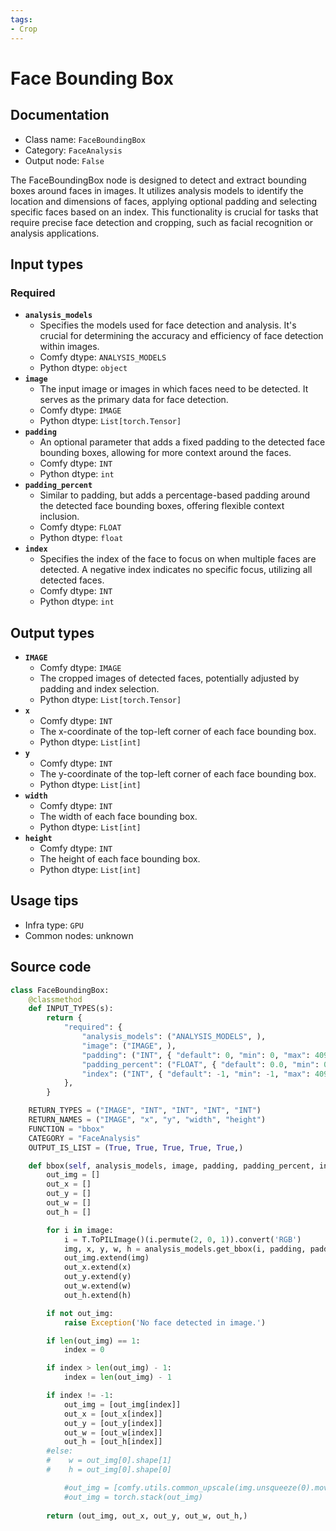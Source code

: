 ```yaml
---
tags:
- Crop
---
```


# Face Bounding Box
## Documentation
- Class name: `FaceBoundingBox`
- Category: `FaceAnalysis`
- Output node: `False`

The FaceBoundingBox node is designed to detect and extract bounding boxes around faces in images. It utilizes analysis models to identify the location and dimensions of faces, applying optional padding and selecting specific faces based on an index. This functionality is crucial for tasks that require precise face detection and cropping, such as facial recognition or analysis applications.
## Input types
### Required
- **`analysis_models`**
    - Specifies the models used for face detection and analysis. It's crucial for determining the accuracy and efficiency of face detection within images.
    - Comfy dtype: `ANALYSIS_MODELS`
    - Python dtype: `object`
- **`image`**
    - The input image or images in which faces need to be detected. It serves as the primary data for face detection.
    - Comfy dtype: `IMAGE`
    - Python dtype: `List[torch.Tensor]`
- **`padding`**
    - An optional parameter that adds a fixed padding to the detected face bounding boxes, allowing for more context around the faces.
    - Comfy dtype: `INT`
    - Python dtype: `int`
- **`padding_percent`**
    - Similar to padding, but adds a percentage-based padding around the detected face bounding boxes, offering flexible context inclusion.
    - Comfy dtype: `FLOAT`
    - Python dtype: `float`
- **`index`**
    - Specifies the index of the face to focus on when multiple faces are detected. A negative index indicates no specific focus, utilizing all detected faces.
    - Comfy dtype: `INT`
    - Python dtype: `int`
## Output types
- **`IMAGE`**
    - Comfy dtype: `IMAGE`
    - The cropped images of detected faces, potentially adjusted by padding and index selection.
    - Python dtype: `List[torch.Tensor]`
- **`x`**
    - Comfy dtype: `INT`
    - The x-coordinate of the top-left corner of each face bounding box.
    - Python dtype: `List[int]`
- **`y`**
    - Comfy dtype: `INT`
    - The y-coordinate of the top-left corner of each face bounding box.
    - Python dtype: `List[int]`
- **`width`**
    - Comfy dtype: `INT`
    - The width of each face bounding box.
    - Python dtype: `List[int]`
- **`height`**
    - Comfy dtype: `INT`
    - The height of each face bounding box.
    - Python dtype: `List[int]`
## Usage tips
- Infra type: `GPU`
- Common nodes: unknown


## Source code
```python
class FaceBoundingBox:
    @classmethod
    def INPUT_TYPES(s):
        return {
            "required": {
                "analysis_models": ("ANALYSIS_MODELS", ),
                "image": ("IMAGE", ),
                "padding": ("INT", { "default": 0, "min": 0, "max": 4096, "step": 1 }),
                "padding_percent": ("FLOAT", { "default": 0.0, "min": 0.0, "max": 2.0, "step": 0.05 }),
                "index": ("INT", { "default": -1, "min": -1, "max": 4096, "step": 1 }),
            },
        }

    RETURN_TYPES = ("IMAGE", "INT", "INT", "INT", "INT")
    RETURN_NAMES = ("IMAGE", "x", "y", "width", "height")
    FUNCTION = "bbox"
    CATEGORY = "FaceAnalysis"
    OUTPUT_IS_LIST = (True, True, True, True, True,)

    def bbox(self, analysis_models, image, padding, padding_percent, index=-1):
        out_img = []
        out_x = []
        out_y = []
        out_w = []
        out_h = []

        for i in image:
            i = T.ToPILImage()(i.permute(2, 0, 1)).convert('RGB')
            img, x, y, w, h = analysis_models.get_bbox(i, padding, padding_percent)
            out_img.extend(img)
            out_x.extend(x)
            out_y.extend(y)
            out_w.extend(w)
            out_h.extend(h)

        if not out_img:
            raise Exception('No face detected in image.')

        if len(out_img) == 1:
            index = 0

        if index > len(out_img) - 1:
            index = len(out_img) - 1

        if index != -1:
            out_img = [out_img[index]]
            out_x = [out_x[index]]
            out_y = [out_y[index]]
            out_w = [out_w[index]]
            out_h = [out_h[index]]
        #else:
        #    w = out_img[0].shape[1]
        #    h = out_img[0].shape[0]

            #out_img = [comfy.utils.common_upscale(img.unsqueeze(0).movedim(-1,1), w, h, "bilinear", "center").movedim(1,-1).squeeze(0) for img in out_img]
            #out_img = torch.stack(out_img)
        
        return (out_img, out_x, out_y, out_w, out_h,)

```
